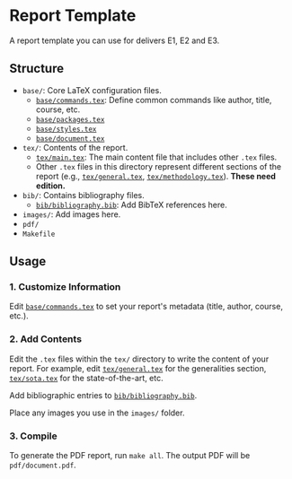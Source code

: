 # Report Template

A report template you can use for delivers E1, E2 and E3.

## Structure

*   `base/`: Core LaTeX configuration files.
    *   [`base/commands.tex`](/base/commands.tex): Define common commands like author, title, course, etc.
    *   [`base/packages.tex`](/report/base/packages.tex)
    *   [`base/styles.tex`](/base/styles.tex)
    *   [`base/document.tex`](/base/document.tex)
*   `tex/`: Contents of the report.
    *   [`tex/main.tex`](/tex/main.tex): The main content file that includes other `.tex` files.
    *   Other `.tex` files in this directory represent different sections of the report (e.g., [`tex/general.tex`](/tex/general.tex), [`tex/methodology.tex`](/tex/methodology.tex)). **These need edition.**
*   `bib/`: Contains bibliography files.
    *   [`bib/bibliography.bib`](/report/bib/bibliography.bib): Add BibTeX references here.
*   `images/`: Add images here.
*   `pdf/`
*   `Makefile`

## Usage

### 1. Customize Information
Edit [`base/commands.tex`](/report/base/commands.tex) to set your report's metadata (title, author, course, etc.).

### 2. Add Contents
Edit the `.tex` files within the `tex/` directory to write the content of your report. For example, edit [`tex/general.tex`](/report/tex/general.tex) for the generalities section, [`tex/sota.tex`](/report/tex/sota.tex) for the state-of-the-art, etc.

Add bibliographic entries to [`bib/bibliography.bib`](/report/bib/bibliography.bib).

Place any images you use in the `images/` folder.

### 3. Compile
To generate the PDF report, run `make all`. The output PDF will be `pdf/document.pdf`.